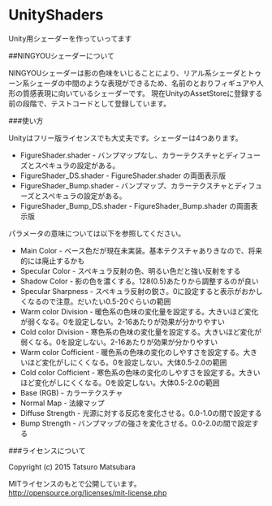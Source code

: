 # UnityShaders
Unity用シェーダーを作っていってます

##NINGYOUシェーダーについて

NINGYOUシェーダーは影の色味をいじることにより、リアル系シェーダとトゥーン系シェーダの中間のような表現ができるため、名前のとおりフィギュアや人形の質感表現に向いているシェーダーです。
現在UnityのAssetStoreに登録する前の段階で、テストコードとして登録しています。

###使い方

Unityはフリー版ライセンスでも大丈夫です。シェーダーは4つあります。

* FigureShader.shader - バンプマップなし、カラーテクスチャとディフューズとスペキュラの設定がある。
* FigureShader_DS.shader - FigureShader.shader の両面表示版
* FigureShader_Bump.shader - バンプマップ、カラーテクスチャとディフューズとスペキュラの設定がある。
* FigureShader_Bump_DS.shader - FigureShader_Bump.shader の両面表示版


パラメータの意味については以下を参照してください。

* Main Color - ベース色だが現在未実装。基本テクスチャありきなので、将来的には廃止するかも
* Specular Color - スペキュラ反射の色、明るい色だと強い反射をする
* Shadow Color - 影の色を濃くする。128(0.5)あたりから調整するのが良い
* Specular Sharpness - スペキュラ反射の鋭さ。0に設定すると表示がおかしくなるので注意。だいたい0.5-20ぐらいの範囲
* Warm color Division - 暖色系の色味の変化量を設定する。大きいほど変化が弱くなる。0を設定しない。2-16あたりが効果が分かりやすい
* Cold color Division - 寒色系の色味の変化量を設定する。大きいほど変化が弱くなる。0を設定しない。2-16あたりが効果が分かりやすい
* Warm color Cofficient - 暖色系の色味の変化のしやすさを設定する。大きいほど変化がしにくくなる。0を設定しない。大体0.5-2.0の範囲
* Cold color Cofficient - 寒色系の色味の変化のしやすさを設定する。大きいほど変化がしにくくなる。0を設定しない。大体0.5-2.0の範囲
* Base (RGB) - カラーテクスチャ
* Normal Map - 法線マップ
* Diffuse Strength - 光源に対する反応を変化させる。0.0-1.0の間で設定する
* Bump Strength - バンプマップの強さを変化させる。0.0-2.0の間で設定する

###ライセンスについて

Copyright (c) 2015 Tatsuro Matsubara

MITライセンスのもとで公開しています。  
http://opensource.org/licenses/mit-license.php
